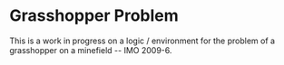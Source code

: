 # Grasshopper Problem

This is a work in progress on a logic / environment for the problem of a  grasshopper on a minefield -- IMO 2009-6.
